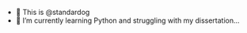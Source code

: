 - 👋 This is @standardog
- 🌱 I’m currently learning Python and struggling with my dissertation...

<!---
standardog/standardog is a ✨ special ✨ repository because its `README.md` (this file) appears on your GitHub profile.
You can click the Preview link to take a look at your changes.
--->
